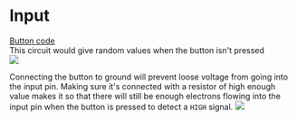 # Input
[Button code](./Button.ino)  
This circuit would give random values when the button isn't pressed  
![](https://i.imgur.com/WCceOy3.png)  

Connecting the button to ground will prevent loose voltage from going into the input pin. Making sure it's connected with a resistor of high enough value makes it so that there will still be enough electrons flowing into the input pin when the button is pressed to detect a `HIGH` signal.
![](https://i.imgur.com/AVdj8yq.png)
